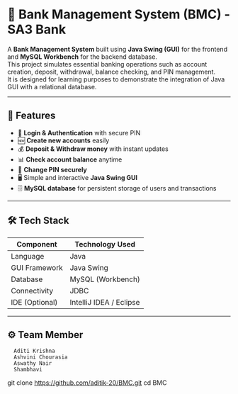 # 🏦 Bank Management System (BMC) - SA3 Bank

A **Bank Management System** built using **Java Swing (GUI)** for the frontend and **MySQL Workbench** for the backend database.  
This project simulates essential banking operations such as account creation, deposit, withdrawal, balance checking, and PIN management.  
It is designed for learning purposes to demonstrate the integration of Java GUI with a relational database.

---

## 📌 Features

- 🔐 **Login & Authentication** with secure PIN  
- 🆕 **Create new accounts** easily  
- 💰 **Deposit & Withdraw money** with instant updates  
- 📊 **Check account balance** anytime  
- 🔄 **Change PIN securely**  
- 🖥️ Simple and interactive **Java Swing GUI**  
- 🗄️ **MySQL database** for persistent storage of users and transactions  

---

## 🛠️ Tech Stack

| Component         | Technology Used |
|-------------------|-----------------|
| Language          | Java            |
| GUI Framework     | Java Swing      |
| Database          | MySQL (Workbench) |
| Connectivity      | JDBC            |
| IDE (Optional)    | IntelliJ IDEA / Eclipse |

---

## ⚙️ Team Member
      Aditi Krishna
      Ashvini Chourasia
      Aswathy Nair
      Shambhavi
git clone https://github.com/aditik-20/BMC.git
cd BMC
